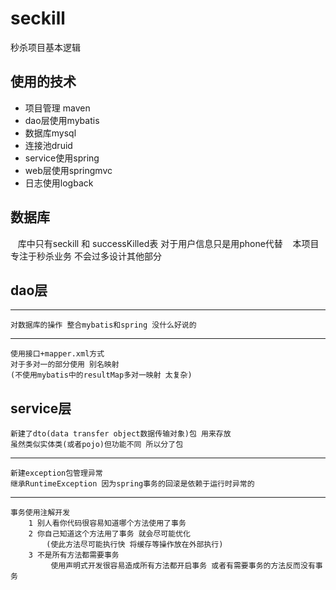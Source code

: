 # seckill
秒杀项目基本逻辑

## 使用的技术
+ 项目管理 maven  
+ dao层使用mybatis 
+ 数据库mysql 
+ 连接池druid 
+ service使用spring 
+ web层使用springmvc 
+ 日志使用logback

## 数据库
    库中只有seckill 和 successKilled表 对于用户信息只是用phone代替
    本项目专注于秒杀业务 不会过多设计其他部分

## dao层
---
    对数据库的操作 整合mybatis和spring 没什么好说的
----
    使用接口+mapper.xml方式
    对于多对一的部分使用 别名映射
    (不使用mybatis中的resultMap多对一映射 太复杂)

## service层
    新建了dto(data transfer object数据传输对象)包 用来存放
    虽然类似实体类(或者pojo)但功能不同 所以分了包
---
    新建exception包管理异常 
    继承RuntimeException 因为spring事务的回滚是依赖于运行时异常的      
---   
    事务使用注解开发
        1 别人看你代码很容易知道哪个方法使用了事务
        2 你自己知道这个方法用了事务 就会尽可能优化
            (使此方法尽可能执行快 将缓存等操作放在外部执行)
        3 不是所有方法都需要事务           
             使用声明式开发很容易造成所有方法都开启事务 或者有需要事务的方法反而没有事务

